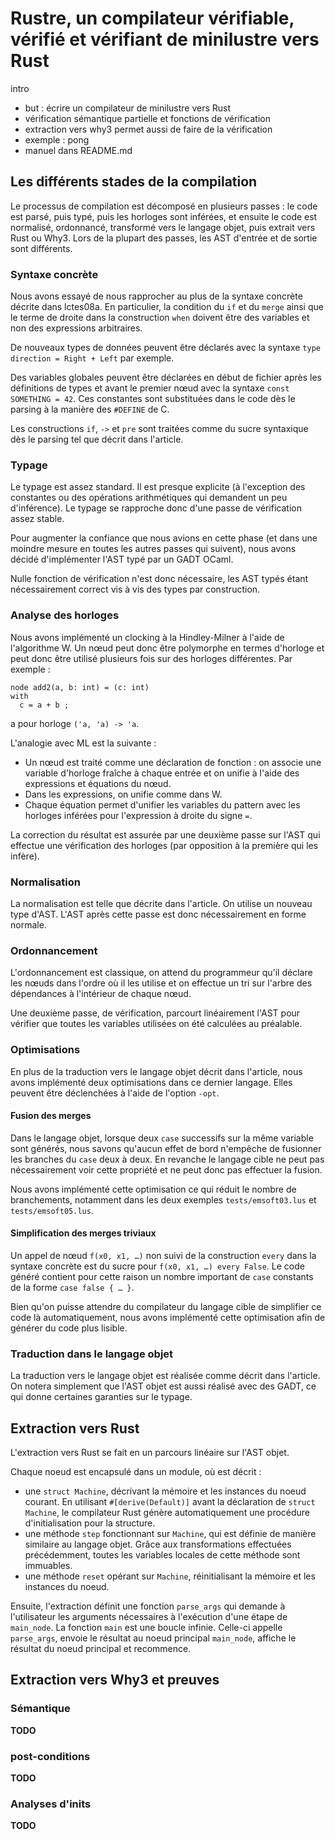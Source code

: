 # Rustre, un compilateur vérifiable, vérifié et vérifiant de minilustre vers Rust

intro

- but : écrire un compilateur de minilustre vers Rust
- vérification sémantique partielle et fonctions de vérification
- extraction vers why3 permet aussi de faire de la vérification
- exemple : pong
- manuel dans README.md

## Les différents stades de la compilation

Le processus de compilation est décomposé en plusieurs passes : le code est parsé, puis typé, puis les horloges sont inférées, et ensuite le code est normalisé, ordonnancé, transformé vers le langage objet, puis extrait vers Rust ou Why3.
Lors de la plupart des passes, les AST d'entrée et de sortie sont différents.

### Syntaxe concrète

Nous avons essayé de nous rapprocher au plus de la syntaxe concrète décrite dans lctes08a.
En particulier, la condition du `if` et du `merge` ainsi que le terme de droite dans la
construction `when` doivent être des variables et non des expressions arbitraires.

De nouveaux types de données peuvent être déclarés avec la syntaxe `type direction = Right + Left` par exemple.

Des variables globales peuvent être déclarées en début de fichier après les définitions de types
et avant le premier nœud avec la syntaxe `const SOMETHING = 42`. Ces constantes sont substituées
dans le code dès le parsing à la manière des `#DEFINE` de C.

Les constructions `if`, `->` et `pre` sont traitées comme du sucre syntaxique dès le parsing tel que décrit
dans l'article.

### Typage

Le typage est assez standard. Il est presque explicite (à l'exception des constantes ou des opérations arithmétiques qui demandent un peu d'inférence). Le typage se rapproche donc d'une passe de vérification assez stable.

Pour augmenter la confiance que nous avions en cette phase (et dans une moindre mesure en toutes les autres passes qui suivent), nous avons décidé d'implémenter l'AST typé par un GADT OCaml.

Nulle fonction de vérification n'est donc nécessaire, les AST typés étant nécessairement correct vis à vis des types par construction.

### Analyse des horloges

Nous avons implémenté un clocking à la Hindley-Milner à l'aide de l'algorithme W.
Un nœud peut donc être polymorphe en termes d'horloge et peut donc être utilisé
plusieurs fois sur des horloges différentes. Par exemple :

```lustre
node add2(a, b: int) = (c: int)
with
  c = a + b ;
```

a pour horloge `('a, 'a) -> 'a`.

L'analogie avec ML est la suivante :

- Un nœud est traité comme une déclaration de fonction : on associe une variable
  d'horloge fraîche à chaque entrée et on unifie à l'aide des expressions et
  équations du nœud.
- Dans les expressions, on unifie comme dans W.
- Chaque équation permet d'unifier les variables du pattern avec les horloges
  inférées pour l'expression à droite du signe `=`.

La correction du résultat est assurée par une deuxième passe sur l'AST qui
effectue une vérification des horloges (par opposition à la première qui les
infère).

### Normalisation

La normalisation est telle que décrite dans l'article. On utilise un nouveau
type d'AST. L'AST après cette passe est donc nécessairement en forme normale.

### Ordonnancement

L'ordonnancement est classique, on attend du programmeur qu'il
déclare les nœuds dans l'ordre où il les utilise et on effectue un tri sur l'arbre des dépendances à l'intérieur de chaque nœud.

Une deuxième passe, de vérification, parcourt linéairement l'AST
pour vérifier que toutes les variables utilisées on été calculées
au préalable.

### Optimisations

En plus de la traduction vers le langage objet décrit dans l'article, nous avons implémenté deux optimisations dans ce dernier langage.
Elles peuvent être déclenchées à l'aide de l'option `-opt`.

#### Fusion des merges

Dans le langage objet, lorsque deux `case` successifs sur la même variable sont générés, nous savons qu'aucun effet de bord n'empêche de fusionner les branches du `case` deux à deux.
En revanche le langage cible ne peut pas nécessairement voir cette propriété et ne peut donc pas effectuer la fusion.

Nous avons implémenté cette optimisation ce qui réduit le nombre de branchements, notamment dans les deux exemples `tests/emsoft03.lus` et `tests/emsoft05.lus`.

#### Simplification des merges triviaux

Un appel de nœud `f(x0, x1, …)` non suivi de la construction `every` dans la syntaxe
concrète est du sucre pour `f(x0, x1, …) every False`. Le code généré contient pour
cette raison un nombre important de `case` constants de la forme `case false { … }`.

Bien qu'on puisse attendre du compilateur du langage cible de simplifier ce code là automatiquement, nous avons implémenté cette optimisation afin de générer du code plus lisible.

### Traduction dans le langage objet

La traduction vers le langage objet est réalisée comme décrit dans l'article. On notera
simplement que l'AST objet est aussi réalisé avec des GADT, ce qui donne certaines garanties sur le typage.

## Extraction vers Rust

L'extraction vers Rust se fait en un parcours linéaire sur l'AST objet.


Chaque noeud est encapsulé dans un module, où est décrit :

- une `struct Machine`, décrivant la mémoire et les instances du noeud courant. En utilisant `#[derive(Default)]` avant la déclaration de `struct Machine`, le compilateur Rust génère automatiquement une procédure d'initialisation pour la structure.
- une méthode `step` fonctionnant sur `Machine`, qui est définie de manière similaire au langage objet. Grâce aux transformations effectuées précédemment, toutes les variables locales de cette méthode sont immuables.
- une méthode `reset` opérant sur `Machine`, réinitialisant la mémoire et les instances du noeud.


Ensuite, l'extraction définit une fonction `parse_args` qui demande à l'utilisateur les arguments nécessaires à l'exécution d'une étape de `main_node`.
La fonction `main` est une boucle infinie. Celle-ci appelle `parse_args`, envoie le résultat au noeud principal `main_node`, affiche le résultat du noeud principal et recommence.

## Extraction vers Why3 et preuves

### Sémantique

**TODO**

### post-conditions

**TODO**

### Analyses d'inits

**TODO**
